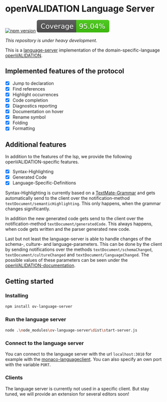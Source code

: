 # openVALIDATION Language Server

[![npm version](https://badge.fury.io/js/ov-language-server.svg)](https://badge.fury.io/js/ov-language-server)
[![coverage](/coverage/badge.svg)](/coverage/badge.svg)

_This repository is under heavy development._

This is a [language-server](https://microsoft.github.io/language-server-protocol/) implementation of the domain-specific-language [openVALIDATION](https://github.com/openvalidation/openvalidation).

## Implemented features of the protocol

- [x] Jump to declaration
- [x] Find references
- [x] Highlight occurrences
- [x] Code completion
- [x] Diagnostics reporting
- [x] Documentation on hover
- [x] Rename symbol
- [x] Folding
- [x] Formatting

## Additional features

In addition to the features of the lsp, we provide the following openVALIDATION-specific features.

- [x] Syntax-Highlighting
- [x] Generated Code
- [x] Language-Specific-Definitions

Syntax-Highlighting is currently based on a [TextMate-Grammar](https://macromates.com/manual/en/language_grammars) and gets automatically send to the client over the notification-method `textDocument/semanticHighlighting`. This only happens, when the grammar changes significantly.

In addition the new generated code gets send to the client over the notification-method `textDocument/generatedCode`. This always happens, when code gets written and the parser generated new code.

Last but not least the language-server is able to handle changes of the schema-, culture- and language-parameters.
This can be done by the client by sending notifications over the methods `textDocument/schemaChanged`, `textDocument/cultureChanged` and
`textDocument/languageChanged`. The possible values of these parameters can be seen under the [openVALIDATION-documentation](https://docs.openvalidation.io/api).

## Getting started

### Installing

```bash
npm install ov-language-server
```

### Run the language server

```bash
node .\node_modules\ov-language-server\dist\start-server.js
```

### Connect to the language server

You can connect to the language server with the url `localhost:3010` for example with the [monaco-languageclient](https://github.com/TypeFox/monaco-languageclient).
You can also specify an own port with the variable `PORT`.

### Clients

The language server is currently not used in a specific client.
But stay tuned, we will provide an extension for several editors soon!

